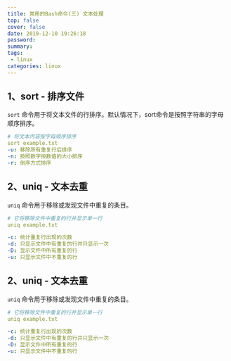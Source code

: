 ```yaml
---
title: 常用的Bash命令(三) 文本处理
top: false
cover: false
date: 2019-12-10 19:26:18
password:
summary:
tags: 
 - linux
categories: linux
---
```


## 1、sort - 排序文件
`sort` 命令用于将文本文件的行排序。默认情况下，sort命令是按照字符串的字母顺序排序。
```yaml
# 将文本内容按字母顺序排序
sort example.txt
-u: 移除所有重复行后排序 
-n: 按照数字按数值的大小排序
-r: 倒序方式排序
```
## 2、uniq - 文本去重
`uniq` 命令用于移除或发现文件中重复的条目。
```yaml
# 它将移除文件中重复的行并显示单一行
uniq example.txt

-c: 统计重复行出现的次数
-d: 只显示文件中有重复的行并只显示一次
-D: 显示文件中所有重复的行
-u: 只显示文件中不重复的行
```
## 2、uniq - 文本去重
`uniq` 命令用于移除或发现文件中重复的条目。
```yaml
# 它将移除文件中重复的行并显示单一行
uniq example.txt

-c: 统计重复行出现的次数
-d: 只显示文件中有重复的行并只显示一次
-D: 显示文件中所有重复的行
-u: 只显示文件中不重复的行
```


